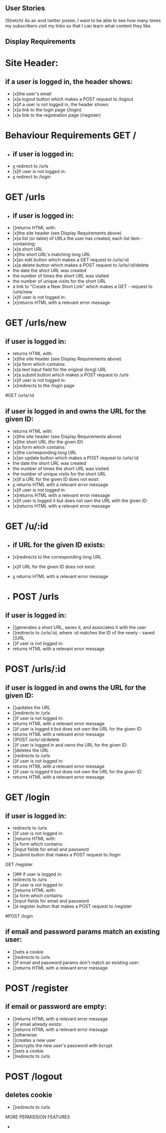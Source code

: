 ## User Stories

(Stretch) As an avid twitter poster,
I want to be able to see how many times my subscribers visit my links
so that I can learn what content they like.

## Display Requirements

# Site Header:

## if a user is logged in, the header shows:
- [x]the user's email
- [x]a logout button which makes a POST request to /logout
- [x]if a user is not logged in, the header shows:
- [x]a link to the login page (/login)
- [x]a link to the registration page (/register)

 # Behaviour Requirements GET /
 
- ## if user is logged in:
- [x](Minor) redirect to /urls
- [x]if user is not logged in:
- [x](Minor) redirect to /login


 # GET /urls
 
- ## if user is logged in:
- []returns HTML with:
- [x]the site header (see Display Requirements above)
- [x]a list (or table) of URLs the user has created, each list item - containing:
- [x]a short URL
- [x]the short URL's matching long URL
- [x]an edit button which makes a GET request to /urls/:id
- [x]a delete button which makes a POST request to /urls/:id/delete
- [](Stretch) the date the short URL was created
- [](Stretch) the number of times the short URL was visited
- [](stretch) the number of unique visits for the short URL
- [](Minor) a link to "Create a New Short Link" which makes a GET - request to /urls/new
- [x]if user is not logged in:
- [x]returns HTML with a relevant error message


 # GET /urls/new
 
 ## if user is logged in:
- returns HTML with:
- [x]the site header (see Display Requirements above)
- [x]a form which contains:
- [x]a text input field for the original (long) URL
- [x]a submit button which makes a POST request to /urls
- [x]if user is not logged in:
- [x]redirects to the /login page
 
 
 #GET /urls/:id
 
 ## if user is logged in and owns the URL for the given ID:
- returns HTML with:
- [x]the site header (see Display Requirements above)
- [x]the short URL (for the given ID)
- [x]a form which contains:
- [x]the corresponding long URL
- [x]an update button which makes a POST request to /urls/:id
- [](Stretch) the date the short URL was created
- [](Stretch) the number of times the short URL was visited
- [](Stretch) the number of unique visits for the short URL
- [x]if a URL for the given ID does not exist:
- [x](Minor) returns HTML with a relevant error message
- [x]if user is not logged in:
- [x]returns HTML with a relevant error message
- [x]if user is logged it but does not own the URL with the given ID:
- [x]returns HTML with a relevant error message
 
 # GET /u/:id
 
- ## if URL for the given ID exists:
- [x]redirects to the corresponding long URL
- [x]if URL for the given ID does not exist:
- [x](Minor) returns HTML with a relevant error message
 
- # POST /urls
 
 ## if user is logged in:
- []generates a short URL, saves it, and associates it with the user
- []redirects to /urls/:id, where :id matches the ID of the newly - saved []URL
- []if user is not logged in:
- [](Minor) returns HTML with a relevant error message
 
 # POST /urls/:id
 
 ## if user is logged in and owns the URL for the given ID:
- []updates the URL
- []redirects to /urls
- []if user is not logged in:
- [](Minor) returns HTML with a relevant error message
- []if user is logged it but does not own the URL for the given ID:
- [](Minor) returns HTML with a relevant error message
- []POST /urls/:id/delete
- []if user is logged in and owns the URL for the given ID:
- []deletes the URL
- []redirects to /urls
- []if user is not logged in:
- [](Minor) returns HTML with a relevant error message
- []if user is logged it but does not own the URL for the given ID:
- [](Minor) returns HTML with a relevant error message
 
 # GET /login
 
 ## if user is logged in:
- [](Minor) redirects to /urls
- []if user is not logged in:
- []returns HTML with:
- []a form which contains:
- []input fields for email and password
- []submit button that makes a POST request to /login
 
 GET /register
 
- []## if user is logged in:
- [](Minor) redirects to /urls
- []if user is not logged in:
- []returns HTML with:
- []a form which contains:
- []input fields for email and password
- []a register button that makes a POST request to /register
 
 #POST /login
 
 ## if email and password params match an existing user:
- []sets a cookie
- []redirects to /urls
- []if email and password params don't match an existing user:
- []returns HTML with a relevant error message
 
 # POST /register
 
 ## if email or password are empty:
- []returns HTML with a relevant error message
- []if email already exists:
- []returns HTML with a relevant error message
- []otherwise:
- []creates a new user
- []encrypts the new user's password with bcrypt
- []sets a cookie
- []redirects to /urls
 
 # POST /logout
 
 ## deletes cookie
- []redirects to /urls




MORE PERMISSION FEATURES

- 